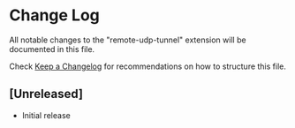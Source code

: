 # Change Log

All notable changes to the "remote-udp-tunnel" extension will be documented in this file.

Check [Keep a Changelog](http://keepachangelog.com/) for recommendations on how to structure this file.

## [Unreleased]

- Initial release